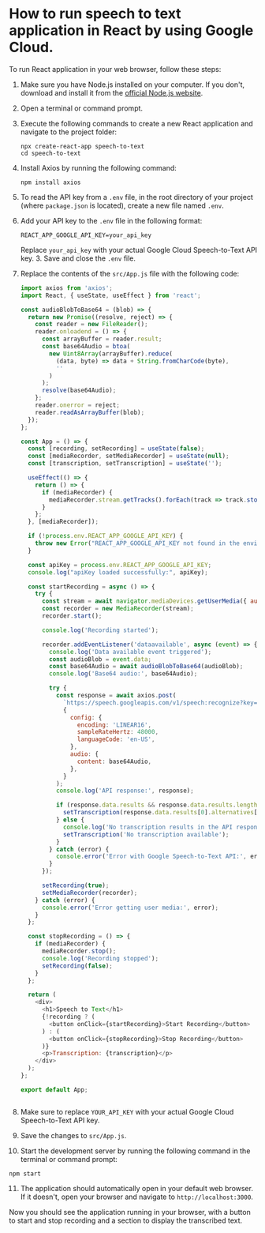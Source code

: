 # How to run speech to text application in React by using Google Cloud.

To run  React application in your web browser, follow these steps:

1. Make sure you have Node.js installed on your computer. If you don't, download and install it from the [official Node.js website](https://nodejs.org/).

2. Open a terminal or command prompt.

3. Execute the following commands to create a new React application and navigate to the project folder:
   ```
   npx create-react-app speech-to-text
   cd speech-to-text
   ```

4. Install Axios by running the following command:
   ```
   npm install axios
   ```

5. To read the API key from a `.env` file,  in the root directory of your project (where `package.json` is located), create a new file named `.env`.

6. Add your API key to the `.env` file in the following format:

   ```
   REACT_APP_GOOGLE_API_KEY=your_api_key   
   ```

   

   Replace `your_api_key` with your actual Google Cloud Speech-to-Text API key. 3. Save and close the `.env` file.

   

7. Replace the contents of the `src/App.js` file with the following code:

   

   ```javascript
   import axios from 'axios';
   import React, { useState, useEffect } from 'react';
   
   const audioBlobToBase64 = (blob) => {
     return new Promise((resolve, reject) => {
       const reader = new FileReader();
       reader.onloadend = () => {
         const arrayBuffer = reader.result;
         const base64Audio = btoa(
           new Uint8Array(arrayBuffer).reduce(
             (data, byte) => data + String.fromCharCode(byte),
             ''
           )
         );
         resolve(base64Audio);
       };
       reader.onerror = reject;
       reader.readAsArrayBuffer(blob);
     });
   };
   
   const App = () => {
     const [recording, setRecording] = useState(false);
     const [mediaRecorder, setMediaRecorder] = useState(null);
     const [transcription, setTranscription] = useState('');
   
     useEffect(() => {
       return () => {
         if (mediaRecorder) {
           mediaRecorder.stream.getTracks().forEach(track => track.stop());
         }
       };
     }, [mediaRecorder]);
   
     if (!process.env.REACT_APP_GOOGLE_API_KEY) {
       throw new Error("REACT_APP_GOOGLE_API_KEY not found in the environment");
     }
   
     const apiKey = process.env.REACT_APP_GOOGLE_API_KEY;
     console.log("apiKey loaded successfully:", apiKey);
   
     const startRecording = async () => {
       try {
         const stream = await navigator.mediaDevices.getUserMedia({ audio: true });
         const recorder = new MediaRecorder(stream);
         recorder.start();
   
         console.log('Recording started');
   
         recorder.addEventListener('dataavailable', async (event) => {
           console.log('Data available event triggered');
           const audioBlob = event.data;
           const base64Audio = await audioBlobToBase64(audioBlob);
           console.log('Base64 audio:', base64Audio);
   
           try {
             const response = await axios.post(
               `https://speech.googleapis.com/v1/speech:recognize?key=${apiKey}`,
               {
                 config: {
                   encoding: 'LINEAR16',
                   sampleRateHertz: 48000,
                   languageCode: 'en-US',
                 },
                 audio: {
                   content: base64Audio,
                 },
               }
             );
             console.log('API response:', response);
   
             if (response.data.results && response.data.results.length > 0) {
               setTranscription(response.data.results[0].alternatives[0].transcript);
             } else {
               console.log('No transcription results in the API response:', response.data);
               setTranscription('No transcription available');
             }
           } catch (error) {
             console.error('Error with Google Speech-to-Text API:', error.response.data);
           }
         });
   
         setRecording(true);
         setMediaRecorder(recorder);
       } catch (error) {
         console.error('Error getting user media:', error);
       }
     };
   
     const stopRecording = () => {
       if (mediaRecorder) {
         mediaRecorder.stop();
         console.log('Recording stopped');
         setRecording(false);
       }
     };
   
     return (
       <div>
         <h1>Speech to Text</h1>
         {!recording ? (
           <button onClick={startRecording}>Start Recording</button>
         ) : (
           <button onClick={stopRecording}>Stop Recording</button>
         )}
         <p>Transcription: {transcription}</p>
       </div>
     );
   };
   
   export default App;



8. Make sure to replace `YOUR_API_KEY` with your actual Google Cloud Speech-to-Text API key.

9. Save the changes to `src/App.js`.

10. Start the development server by running the following command in the terminal or command prompt:

   ```
   npm start
   ```
11. The application should automatically open in your default web browser. If it doesn't, open your browser and navigate to `http://localhost:3000`.

Now you should see the application running in your browser, with a button to start and stop recording and a section to display the transcribed text.